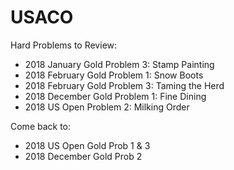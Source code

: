 # USACO
Hard Problems to Review:
- 2018 January Gold Problem 3: Stamp Painting  
- 2018 February Gold Problem 1: Snow Boots 
- 2018 February Gold Problem 3: Taming the Herd 
- 2018 December Gold Problem 1: Fine Dining 
- 2018 US Open Problem 2: Milking Order

Come back to:
- 2018 US Open Gold Prob 1 & 3
- 2018 December Gold Prob 2
